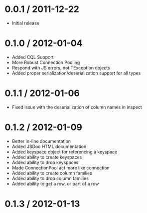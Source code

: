 
0.0.1 / 2011-12-22
==================

  * Initial release

0.1.0 / 2012-01-04
==================

  * Added CQL Support
  * More Robust Connection Pooling
  * Respond with JS errors, not TException objects
  * Added proper serialization/deserialization support for all types
  
0.1.1 / 2012-01-06
==================

  * Fixed issue with the deserialization of column names in inspect
  
0.1.2 / 2012-01-09
==================
  
  * Better in-line documentation
  * Added JSDoc HTML documentation
  * Added keyspace object for referencing a keyspace
  * Added ability to create keyspaces
  * Added ability to drop keyspaces
  * Made ConnectionPool act more like connection
  * Added ability to create column families
  * Added ability to drop column families
  * Added ability to get a row, or part of a row
  
0.1.3 / 2012-01-13
==================
